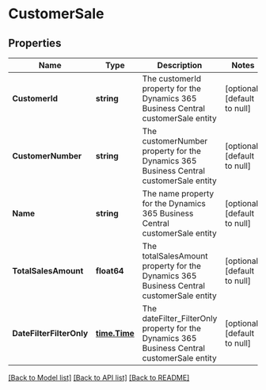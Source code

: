# CustomerSale

## Properties
Name | Type | Description | Notes
------------ | ------------- | ------------- | -------------
**CustomerId** | **string** | The customerId property for the Dynamics 365 Business Central customerSale entity | [optional] [default to null]
**CustomerNumber** | **string** | The customerNumber property for the Dynamics 365 Business Central customerSale entity | [optional] [default to null]
**Name** | **string** | The name property for the Dynamics 365 Business Central customerSale entity | [optional] [default to null]
**TotalSalesAmount** | **float64** | The totalSalesAmount property for the Dynamics 365 Business Central customerSale entity | [optional] [default to null]
**DateFilterFilterOnly** | [**time.Time**](time.Time.md) | The dateFilter_FilterOnly property for the Dynamics 365 Business Central customerSale entity | [optional] [default to null]

[[Back to Model list]](../README.md#documentation-for-models) [[Back to API list]](../README.md#documentation-for-api-endpoints) [[Back to README]](../README.md)


